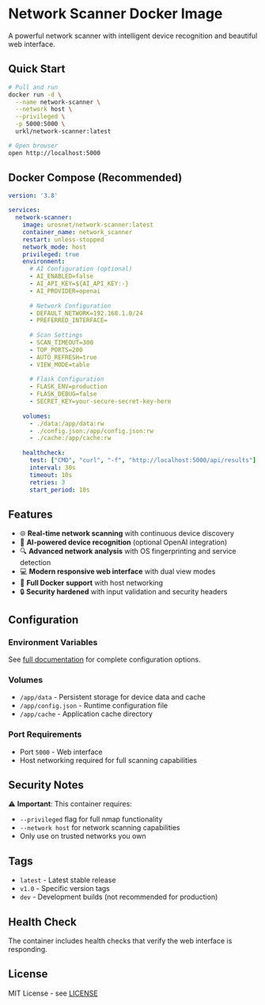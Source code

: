 # Network Scanner Docker Image

A powerful network scanner with intelligent device recognition and beautiful web interface.

## Quick Start

```bash
# Pull and run
docker run -d \
  --name network-scanner \
  --network host \
  --privileged \
  -p 5000:5000 \
  urkl/network-scanner:latest

# Open browser
open http://localhost:5000
```

## Docker Compose (Recommended)

```yaml
version: '3.8'

services:
  network-scanner:
    image: urosnet/network-scanner:latest
    container_name: network_scanner
    restart: unless-stopped
    network_mode: host
    privileged: true
    environment:
      # AI Configuration (optional)
      - AI_ENABLED=false
      - AI_API_KEY=${AI_API_KEY:-}
      - AI_PROVIDER=openai
      
      # Network Configuration
      - DEFAULT_NETWORK=192.168.1.0/24
      - PREFERRED_INTERFACE=
      
      # Scan Settings
      - SCAN_TIMEOUT=300
      - TOP_PORTS=200
      - AUTO_REFRESH=true
      - VIEW_MODE=table
      
      # Flask Configuration
      - FLASK_ENV=production
      - FLASK_DEBUG=false
      - SECRET_KEY=your-secure-secret-key-here
      
    volumes:
      - ./data:/app/data:rw
      - ./config.json:/app/config.json:rw
      - ./cache:/app/cache:rw
      
    healthcheck:
      test: ["CMD", "curl", "-f", "http://localhost:5000/api/results"]
      interval: 30s
      timeout: 10s
      retries: 3
      start_period: 10s
```

## Features

- 🌐 **Real-time network scanning** with continuous device discovery
- 🧠 **AI-powered device recognition** (optional OpenAI integration)
- 🔍 **Advanced network analysis** with OS fingerprinting and service detection
- 💻 **Modern responsive web interface** with dual view modes
- 🐳 **Full Docker support** with host networking
- 🔒 **Security hardened** with input validation and security headers

## Configuration

### Environment Variables

See [full documentation](https://github.com/urkl/network-scanner#configuration) for complete configuration options.

### Volumes

- `/app/data` - Persistent storage for device data and cache
- `/app/config.json` - Runtime configuration file
- `/app/cache` - Application cache directory

### Port Requirements

- Port `5000` - Web interface
- Host networking required for full scanning capabilities

## Security Notes

⚠️ **Important**: This container requires:
- `--privileged` flag for full nmap functionality
- `--network host` for network scanning capabilities
- Only use on trusted networks you own

## Tags

- `latest` - Latest stable release
- `v1.0` - Specific version tags
- `dev` - Development builds (not recommended for production)

## Health Check

The container includes health checks that verify the web interface is responding.

## License

MIT License - see [LICENSE](https://github.com/urkl/network-scanner/blob/main/LICENSE)